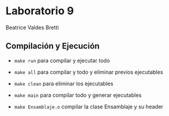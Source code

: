 # Laboratorio 9
Beatrice Valdes Bretti

## Compilación y Ejecución 
- `make run` para compilar y ejecutar todo 

- `make all` para compilar y todo y eliminar previos ejecutables
- `make clean` para eliminar los ejecutables
- `make main` para compilar todo y generar ejecutables
- `make Ensamblaje.o` compilar la clase Ensamblaje y su header